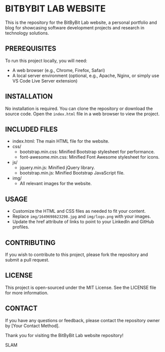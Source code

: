 BITBYBIT LAB WEBSITE
===================

This is the repository for the BitByBit Lab website, a personal portfolio and blog for showcasing software development projects and research in technology solutions.

PREREQUISITES
-------------
To run this project locally, you will need:
- A web browser (e.g., Chrome, Firefox, Safari)
- A local server environment (optional, e.g., Apache, Nginx, or simply use VS Code Live Server extension)

INSTALLATION
------------
No installation is required. You can clone the repository or download the source code. 
Open the `index.html` file in a web browser to view the project.

INCLUDED FILES
--------------
- index.html: The main HTML file for the website.
- css/
  - bootstrap.min.css: Minified Bootstrap stylesheet for performance.
  - font-awesome.min.css: Minified Font Awesome stylesheet for icons.
- js/
  - jquery.min.js: Minified jQuery library.
  - bootstrap.min.js: Minified Bootstrap JavaScript file.
- img/
  - All relevant images for the website.

USAGE
-----
- Customize the HTML and CSS files as needed to fit your content.
- Replace `img/1649698623298.jpg` and `img/logo.png` with your images.
- Update the href attribute of links to point to your LinkedIn and GitHub profiles.

CONTRIBUTING
------------
If you wish to contribute to this project, please fork the repository and submit a pull request.

LICENSE
-------
This project is open-sourced under the MIT License. See the LICENSE file for more information.

CONTACT
-------
If you have any questions or feedback, please contact the repository owner by [Your Contact Method].

Thank you for visiting the BitByBit Lab website repository!

SLAM
